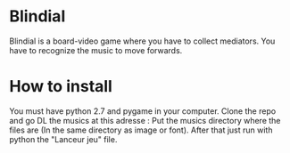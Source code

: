 # Blindial

Blindial is a board-video game where you have to collect mediators. You have to recognize the music to move forwards.

# How to install

You must have python 2.7 and pygame in your computer. Clone the repo and go DL the musics at this adresse :
Put the musics directory where the files are (In the same directory as image or font). After that just run with python the "Lanceur jeu" file.
